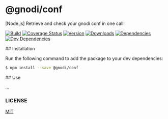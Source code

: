 # @gnodi/conf

[Node.js]  Retrieve and check your gnodi conf in one call!

[![Build][build-image]][build-url]
[![Coverage Status][coverage-image]][coverage-url]
[![Version][version-image]][version-url]
[![Downloads][downloads-image]][downloads-url]
[![Dependencies][dependencies-image]][dependencies-url]
[![Dev Dependencies][dev-dependencies-image]][dev-dependencies-url]

## Installation

Run the following command to add the package to your dev dependencies:
```sh
$ npm install --save @gnodi/conf
```

## Use

...

### LICENSE

[MIT](LICENSE)

[build-image]: https://img.shields.io/travis/gnodi/conf.svg?style=flat
[build-url]: https://travis-ci.org/gnodi/conf
[coverage-image]:https://coveralls.io/repos/github/gnodi/conf/badge.svg?branch=master
[coverage-url]:https://coveralls.io/github/gnodi/conf?branch=master
[version-image]: https://img.shields.io/npm/v/@gnodi/conf.svg?style=flat
[version-url]: https://npmjs.org/package/@gnodi/conf
[downloads-image]: https://img.shields.io/npm/dm/@gnodi/conf.svg?style=flat
[downloads-url]: https://npmjs.org/package/@gnodi/conf
[dependencies-image]:https://david-dm.org/gnodi/conf.svg
[dependencies-url]:https://david-dm.org/gnodi/conf
[dev-dependencies-image]:https://david-dm.org/gnodi/conf/dev-status.svg
[dev-dependencies-url]:https://david-dm.org/gnodi/conf#info=devDependencies
